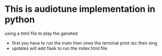 # This is audiotune implementation in python

using a html file to play the geneted

- first you have to run the main then ones the terminal print rec then sing
- updates will add flask to run the index.html file
